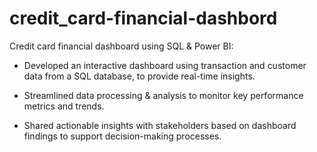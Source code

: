 # credit_card-financial-dashbord
Credit card financial dashboard using SQL & Power BI:

* Developed an interactive dashboard using transaction and customer data from a SQL database, to provide real-time insights.
  
* Streamlined data processing & analysis to monitor key performance metrics and trends.
  
* Shared actionable insights with stakeholders based on dashboard findings to support decision-making processes.
